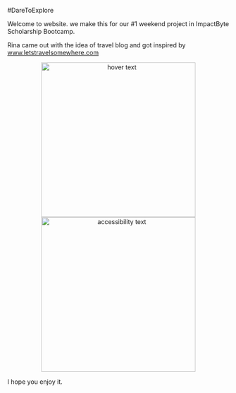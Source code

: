 #DareToExplore

Welcome to website. we make this for our #1 weekend project in ImpactByte Scholarship Bootcamp.

Rina came out with the idea of travel blog and got inspired by www.letstravelsomewhere.com

<p align="center">
  <img src="./assets/images/screeenshot.png" width="350" title="hover text">
  <img src="./assets/images/screeenshot.png" width="350" alt="accessibility text">
</p>

I hope you enjoy it.

